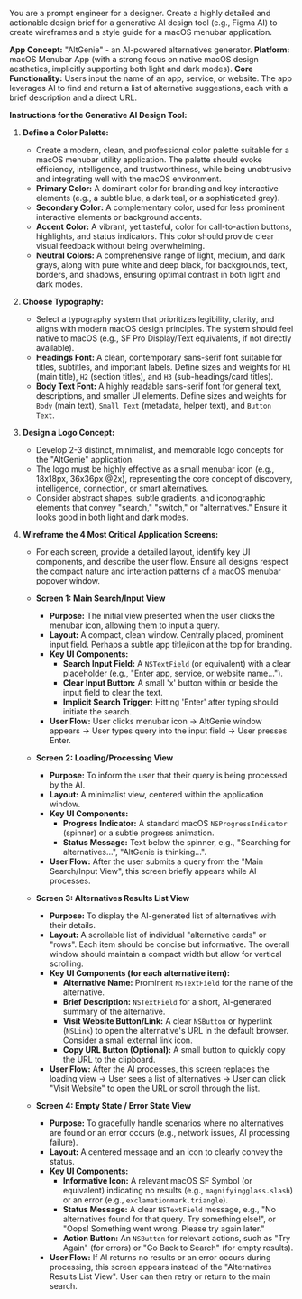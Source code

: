 You are a prompt engineer for a designer. Create a highly detailed and actionable design brief for a generative AI design tool (e.g., Figma AI) to create wireframes and a style guide for a macOS menubar application.

**App Concept:** "AltGenie" - an AI-powered alternatives generator.
**Platform:** macOS Menubar App (with a strong focus on native macOS design aesthetics, implicitly supporting both light and dark modes).
**Core Functionality:** Users input the name of an app, service, or website. The app leverages AI to find and return a list of alternative suggestions, each with a brief description and a direct URL.

**Instructions for the Generative AI Design Tool:**

1.  **Define a Color Palette:**
    *   Create a modern, clean, and professional color palette suitable for a macOS menubar utility application. The palette should evoke efficiency, intelligence, and trustworthiness, while being unobtrusive and integrating well with the macOS environment.
    *   **Primary Color:** A dominant color for branding and key interactive elements (e.g., a subtle blue, a dark teal, or a sophisticated grey).
    *   **Secondary Color:** A complementary color, used for less prominent interactive elements or background accents.
    *   **Accent Color:** A vibrant, yet tasteful, color for call-to-action buttons, highlights, and status indicators. This color should provide clear visual feedback without being overwhelming.
    *   **Neutral Colors:** A comprehensive range of light, medium, and dark grays, along with pure white and deep black, for backgrounds, text, borders, and shadows, ensuring optimal contrast in both light and dark modes.

2.  **Choose Typography:**
    *   Select a typography system that prioritizes legibility, clarity, and aligns with modern macOS design principles. The system should feel native to macOS (e.g., SF Pro Display/Text equivalents, if not directly available).
    *   **Headings Font:** A clean, contemporary sans-serif font suitable for titles, subtitles, and important labels. Define sizes and weights for `H1` (main title), `H2` (section titles), and `H3` (sub-headings/card titles).
    *   **Body Text Font:** A highly readable sans-serif font for general text, descriptions, and smaller UI elements. Define sizes and weights for `Body` (main text), `Small Text` (metadata, helper text), and `Button Text`.

3.  **Design a Logo Concept:**
    *   Develop 2-3 distinct, minimalist, and memorable logo concepts for the "AltGenie" application.
    *   The logo must be highly effective as a small menubar icon (e.g., 18x18px, 36x36px @2x), representing the core concept of discovery, intelligence, connection, or smart alternatives.
    *   Consider abstract shapes, subtle gradients, and iconographic elements that convey "search," "switch," or "alternatives." Ensure it looks good in both light and dark modes.

4.  **Wireframe the 4 Most Critical Application Screens:**
    *   For each screen, provide a detailed layout, identify key UI components, and describe the user flow. Ensure all designs respect the compact nature and interaction patterns of a macOS menubar popover window.

    *   **Screen 1: Main Search/Input View**
        *   **Purpose:** The initial view presented when the user clicks the menubar icon, allowing them to input a query.
        *   **Layout:** A compact, clean window. Centrally placed, prominent input field. Perhaps a subtle app title/icon at the top for branding.
        *   **Key UI Components:**
            *   **Search Input Field:** A `NSTextField` (or equivalent) with a clear placeholder (e.g., "Enter app, service, or website name...").
            *   **Clear Input Button:** A small 'x' button within or beside the input field to clear the text.
            *   **Implicit Search Trigger:** Hitting 'Enter' after typing should initiate the search.
        *   **User Flow:** User clicks menubar icon -> AltGenie window appears -> User types query into the input field -> User presses Enter.

    *   **Screen 2: Loading/Processing View**
        *   **Purpose:** To inform the user that their query is being processed by the AI.
        *   **Layout:** A minimalist view, centered within the application window.
        *   **Key UI Components:**
            *   **Progress Indicator:** A standard macOS `NSProgressIndicator` (spinner) or a subtle progress animation.
            *   **Status Message:** Text below the spinner, e.g., "Searching for alternatives...", "AltGenie is thinking...".
        *   **User Flow:** After the user submits a query from the "Main Search/Input View", this screen briefly appears while AI processes.

    *   **Screen 3: Alternatives Results List View**
        *   **Purpose:** To display the AI-generated list of alternatives with their details.
        *   **Layout:** A scrollable list of individual "alternative cards" or "rows". Each item should be concise but informative. The overall window should maintain a compact width but allow for vertical scrolling.
        *   **Key UI Components (for each alternative item):**
            *   **Alternative Name:** Prominent `NSTextField` for the name of the alternative.
            *   **Brief Description:** `NSTextField` for a short, AI-generated summary of the alternative.
            *   **Visit Website Button/Link:** A clear `NSButton` or hyperlink (`NSLink`) to open the alternative's URL in the default browser. Consider a small external link icon.
            *   **Copy URL Button (Optional):** A small button to quickly copy the URL to the clipboard.
        *   **User Flow:** After the AI processes, this screen replaces the loading view -> User sees a list of alternatives -> User can click "Visit Website" to open the URL or scroll through the list.

    *   **Screen 4: Empty State / Error State View**
        *   **Purpose:** To gracefully handle scenarios where no alternatives are found or an error occurs (e.g., network issues, AI processing failure).
        *   **Layout:** A centered message and an icon to clearly convey the status.
        *   **Key UI Components:**
            *   **Informative Icon:** A relevant macOS SF Symbol (or equivalent) indicating no results (e.g., `magnifyingglass.slash`) or an error (e.g., `exclamationmark.triangle`).
            *   **Status Message:** A clear `NSTextField` message, e.g., "No alternatives found for that query. Try something else!", or "Oops! Something went wrong. Please try again later."
            *   **Action Button:** An `NSButton` for relevant actions, such as "Try Again" (for errors) or "Go Back to Search" (for empty results).
        *   **User Flow:** If AI returns no results or an error occurs during processing, this screen appears instead of the "Alternatives Results List View". User can then retry or return to the main search.